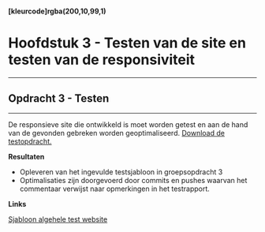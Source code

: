 #### [kleurcode]rgba(200,10,99,1)

# Hoofdstuk 3 - Testen van de site en testen van de responsiviteit

---
## Opdracht 3 - Testen
---

De responsieve site die ontwikkeld is moet worden getest en aan de hand van de gevonden gebreken worden geoptimaliseerd. <a target="_new" href="https://elo.kw1c.nl/CMS/Studie/811%20ICT-Academie/811%20VakkenInhoud/%5BK.07%20FrD%5D%20Keuzedeel%20%5BK0722%5D%20Frontend%20development/25187%20%C2%A0%20Applicatie-%20en%20mediaontwikkelaar/Periode%2007/Productie/02.%20Opdrachten/FD%20-%20Opdracht%203.pdf">Download de testopdracht.</a>

__Resultaten__

- Opleveren van het ingevulde testsjabloon in groepsopdracht 3
- Optimalisaties zijn doorgevoerd door commits en pushes waarvan het commentaar verwijst naar opmerkingen in het testrapport.


__Links__

<a href="https://elo.kw1c.nl/CMS/Studie/811%20ICT-Academie/811%20VakkenInhoud/%5BK.07%20FrD%5D%20Keuzedeel%20%5BK0722%5D%20Frontend%20development/25187%20%C2%A0%20Applicatie-%20en%20mediaontwikkelaar/Periode%2007/Productie/02.%20Opdrachten/Bijlage%204%20Sjabloon%20testrapport%20browsers%20en%20responsiviteit.docx">Sjabloon algehele test website</a>


